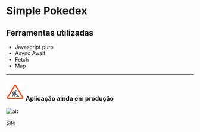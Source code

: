 # Simple Pokedex

## Ferramentas utilizadas
- Javascript puro
- Async Await
- Fetch
- Map

<hr>



### ![alt](./assets/icon/building.png)   Aplicação ainda em produção

![alt](./assets/img/pokedexapi.gif)

[Site](https://leonascimeto.github.io/simple-pokedex/)
